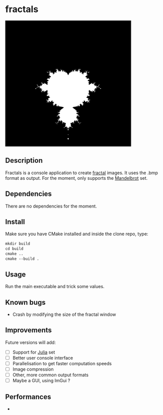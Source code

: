 # fractals
![image](assets/sample.bmp)
## Description
Fractals is a console application to create [fractal](https://en.wikipedia.org/wiki/Fractal) images.
It uses the .bmp format as output.
For the moment, only supports the [Mandelbrot](https://en.wikipedia.org/wiki/Mandelbrot_set) set.

## Dependencies
There are no dependencies for the moment.

## Install
Make sure you have CMake installed and inside the clone repo, type:
```
mkdir build
cd build
cmake ..
cmake --build .
```

## Usage
Run the main executable and trick some values.

## Known bugs
- Crash by modifying the size of the fractal window

## Improvements
Future versions will add:
- [ ] Support for [Julia](https://en.wikipedia.org/wiki/Julia_set) set
- [ ] Better user console interface
- [ ] Parallelisation to get faster computation speeds
- [ ] Image compression
- [ ] Other, more common output formats
- [ ] Maybe a GUI, using ImGui ?

## Performances
-
